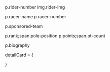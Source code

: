 p.rider-number
img.rider-img

p.racer-name
p.racer-number

p.sponsored-team

p.rank;span.pole-position
p.points;span.pt-count

p.biography


detailCard = {
    
}
